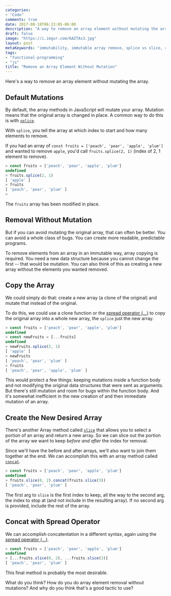 ```yaml
---
categories:
- "Code"
comments: true
date: 2017-08-18T06:23:05-06:00
description: "A way to remove an array element without mutating the array"
draft: false
image: "https://i.imgur.com/6AZTAs3.jpg"
layout: post
metaKeywords: "immutability, immutable array remove, splice vs slice, remove element from immutable array"
tags:
- "functional-programming"
- "js"
title: "Remove an Array Element Without Mutation"
---
```


Here's a way to remove an array element without mutating the array.

<!--more-->

## Default Mutations

By default, the array methods in JavaScript will mutate your array.  Mutation means that the original array is changed in place. A common way to do this is with [`splice`](https://developer.mozilla.org/en-US/docs/Web/JavaScript/Reference/Global_Objects/Array/splice).

With `splice`, you tell the array at which index to start and how many elements to remove.  

If you had an array of `const fruits = ['peach', 'pear', 'apple', 'plum']` and wanted to remove `apple`, you'd call `fruits.splice(2, 1)` (index of 2, 1 element to remove).  

```js
> const fruits = ['peach', 'pear', 'apple', 'plum']
undefined
> fruits.splice(2, 1)
[ 'apple' ]
> fruits
[ 'peach', 'pear', 'plum' ]
>
```

The `fruits` array has been modified in place.

## Removal Without Mutation

But if you can avoid mutating the original array, that can often be better.  You can avoid a whole class of bugs.  You can create more readable, predictable programs.

To remove elements from an array in an immutable way, array copying is required.  You need a new data structure because you cannot change the first -- that would be mutation. You can also think of this as creating a new array without the elements you wanted removed.

## Copy the Array

We could simply do that: create a new array (a clone of the original) and mutate that instead of the original.

To do this, we could use a clone function or the [spread operator (...)](https://developer.mozilla.org/en-US/docs/Web/JavaScript/Reference/Operators/Spread_operator) to copy the original array into a whole new array, the `splice` just the new array.

```js
> const fruits = ['peach', 'pear', 'apple', 'plum']
undefined
> const newFruits = [...fruits]
undefined
> newFruits.splice(2, 1)
[ 'apple' ]
> newFruits
[ 'peach', 'pear', 'plum' ]
> fruits
[ 'peach', 'pear', 'apple', 'plum' ]
```

This would protect a few things: keeping mutations inside a function body and not modifying the original data structures that were sent as arguments.  But there's still mutation and room for bugs within the function body.  And it's somewhat inefficient in the new creation of and then immediate mutation of an array.

## Create the New Desired Array

There's another Array method called [`slice`](https://developer.mozilla.org/en-US/docs/Web/JavaScript/Reference/Global_Objects/Array/slice) that allows you to select a portion of an array and return a new array.  So we can slice out the portion of the array we want to keep *before and after* the index for removal.  

Since we'll have the before and after arrays, we'll also want to join them together at the end.  We can accomplish this with an array method called [`concat`](https://developer.mozilla.org/en-US/docs/Web/JavaScript/Reference/Global_Objects/Array/concat).

```js
> const fruits = ['peach', 'pear', 'apple', 'plum']
undefined
> fruits.slice(0, 2).concat(fruits.slice(3))
[ 'peach', 'pear', 'plum' ]
```

The first arg to `slice` is the first index to keep, all the way to the second arg, the index to stop at (and not include in the resulting array).  If no second arg is provided, include the rest of the array.

## Concat with Spread Operator

We can accomplish concatentation in a different syntax, again using the [spread operator (...)](https://developer.mozilla.org/en-US/docs/Web/JavaScript/Reference/Operators/Spread_operator).

```js
> const fruits = ['peach', 'pear', 'apple', 'plum']
undefined
> [...fruits.slice(0, 2), ...fruits.slice(3)]
[ 'peach', 'pear', 'plum' ]
```

This final method is probably the most desirable.

What do you think?  How do you do array element removal without mutations?  And why do you think that's a good tactic to use?
